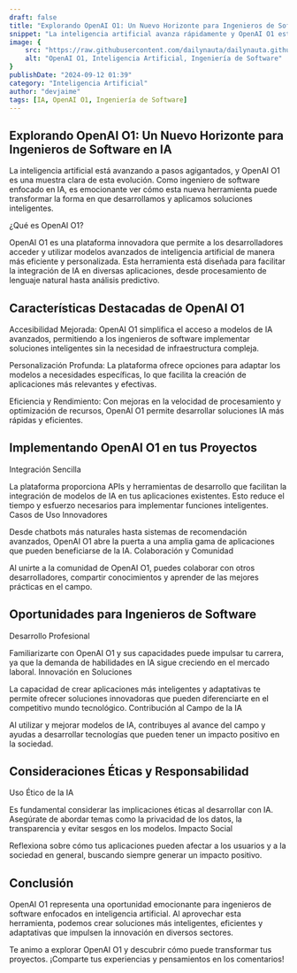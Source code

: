 ```yaml
---
draft: false
title: "Explorando OpenAI O1: Un Nuevo Horizonte para Ingenieros de Software en IA"
snippet: "La inteligencia artificial avanza rápidamente y OpenAI O1 está a la vanguardia de esta revolución. Descubre cómo esta innovación abre nuevas oportunidades para ingenieros de software enfocados en IA."
image: {
    src: "https://raw.githubusercontent.com/dailynauta/dailynauta.github.io/main/public/blogimg/openia.png",
    alt: "OpenAI O1, Inteligencia Artificial, Ingeniería de Software"
}
publishDate: "2024-09-12 01:39"
category: "Inteligencia Artificial"
author: "devjaime"
tags: [IA, OpenAI O1, Ingeniería de Software]
---
```


## <div class="text-gray-300">Explorando OpenAI O1: Un Nuevo Horizonte para Ingenieros de Software en IA</div>
La inteligencia artificial está avanzando a pasos agigantados, y OpenAI O1 es una muestra clara de esta evolución. Como ingeniero de software enfocado en IA, es emocionante ver cómo esta nueva herramienta puede transformar la forma en que desarrollamos y aplicamos soluciones inteligentes.

¿Qué es OpenAI O1?

OpenAI O1 es una plataforma innovadora que permite a los desarrolladores acceder y utilizar modelos avanzados de inteligencia artificial de manera más eficiente y personalizada. Esta herramienta está diseñada para facilitar la integración de IA en diversas aplicaciones, desde procesamiento de lenguaje natural hasta análisis predictivo.
## <div class="text-gray-300">Características Destacadas de OpenAI O1</div>
Accesibilidad Mejorada: OpenAI O1 simplifica el acceso a modelos de IA avanzados, permitiendo a los ingenieros de software implementar soluciones inteligentes sin la necesidad de infraestructura compleja.

Personalización Profunda: La plataforma ofrece opciones para adaptar los modelos a necesidades específicas, lo que facilita la creación de aplicaciones más relevantes y efectivas.

Eficiencia y Rendimiento: Con mejoras en la velocidad de procesamiento y optimización de recursos, OpenAI O1 permite desarrollar soluciones IA más rápidas y eficientes.

## <div class="text-gray-300">Implementando OpenAI O1 en tus Proyectos</div>
Integración Sencilla

La plataforma proporciona APIs y herramientas de desarrollo que facilitan la integración de modelos de IA en tus aplicaciones existentes. Esto reduce el tiempo y esfuerzo necesarios para implementar funciones inteligentes.
Casos de Uso Innovadores

Desde chatbots más naturales hasta sistemas de recomendación avanzados, OpenAI O1 abre la puerta a una amplia gama de aplicaciones que pueden beneficiarse de la IA.
Colaboración y Comunidad

Al unirte a la comunidad de OpenAI O1, puedes colaborar con otros desarrolladores, compartir conocimientos y aprender de las mejores prácticas en el campo.
## <div class="text-gray-300">Oportunidades para Ingenieros de Software</div>
Desarrollo Profesional

Familiarizarte con OpenAI O1 y sus capacidades puede impulsar tu carrera, ya que la demanda de habilidades en IA sigue creciendo en el mercado laboral.
Innovación en Soluciones

La capacidad de crear aplicaciones más inteligentes y adaptativas te permite ofrecer soluciones innovadoras que pueden diferenciarte en el competitivo mundo tecnológico.
Contribución al Campo de la IA

Al utilizar y mejorar modelos de IA, contribuyes al avance del campo y ayudas a desarrollar tecnologías que pueden tener un impacto positivo en la sociedad.
## <div class="text-gray-300">Consideraciones Éticas y Responsabilidad</div>
Uso Ético de la IA

Es fundamental considerar las implicaciones éticas al desarrollar con IA. Asegúrate de abordar temas como la privacidad de los datos, la transparencia y evitar sesgos en los modelos.
Impacto Social

Reflexiona sobre cómo tus aplicaciones pueden afectar a los usuarios y a la sociedad en general, buscando siempre generar un impacto positivo.
## <div class="text-gray-300">Conclusión</div>
OpenAI O1 representa una oportunidad emocionante para ingenieros de software enfocados en inteligencia artificial. Al aprovechar esta herramienta, podemos crear soluciones más inteligentes, eficientes y adaptativas que impulsen la innovación en diversos sectores.

Te animo a explorar OpenAI O1 y descubrir cómo puede transformar tus proyectos. ¡Comparte tus experiencias y pensamientos en los comentarios!
